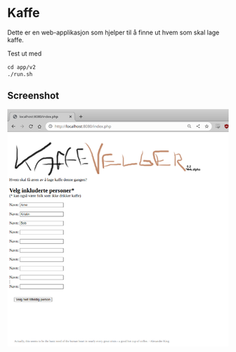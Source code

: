 # Kaffe

Dette er en web-applikasjon som hjelper til å finne ut hvem som skal lage kaffe.

Test ut med
```shell
cd app/v2
./run.sh
```

## Screenshot

![screenshot.png](screenshot.png)
